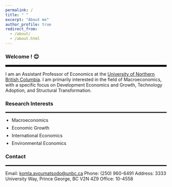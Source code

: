 ```yaml
---
permalink: /
title: " "
excerpt: "About me"
author_profile: true
redirect_from: 
  - /about/
  - /about.html
---
```

### Welcome ! 😊
<hr style="border-top: 5px solid #000;">
<span style="font-size: 14px;">
I am an Assistant Professor of Economics at the <a href="https://www.unbc.ca/" target="_blank">University of Northern British Columbia</a>.

<span style="font-size: 14px;">
I am primarily interested in the field of Macroeconomics, with a specific focus on Development Economics and Growth, Technology Adoption, and Structural Transformation.
</span>

### Research Interests
<hr style="border-top: 2px solid #000;">
<ul style="padding-left: 20px; list-style-type: disc;">
  <li style="margin-bottom: 7px; font-size: 14px;"> 
    Macroeconomics
  </li>
  <li style="margin-bottom: 7px; font-size: 14px;"> 
    Economic Growth
  </li>
  <li style="margin-bottom: 7px; font-size: 14px;"> 
    International Economics
  </li>
  <li style="margin-bottom: 7px; font-size: 14px;"> 
    Environmental Economics
  </li>
</ul>


<!-- <a href="http://avoumatsodo.github.io/files/research_statement.pdf" target="_blank">Research Statement</a> -->

### Contact
<hr style="border-top: 2px solid #000;">
<span style="font-size: 14px;">
Email: <a href="mailto:komla.avoumatsodo@unbc.ca">komla.avoumatsodo@unbc.ca</a>  
Phone:  (250) 960-6491  
Address: 3333 University Way, Prince George, BC V2N 4Z9  
Office: 10-4558  
</span>

